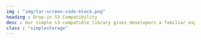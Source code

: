 ```yaml
---
img : "img/tar-screen-code-block.png"
heading : Drop-in S3 Compatibility
desc : Our simple s3-compatible library gives developers a familiar experience.
class : "simplestorage"
---
```

